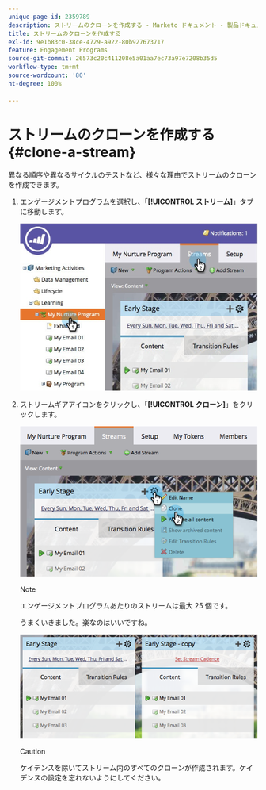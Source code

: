 ```yaml
---
unique-page-id: 2359789
description: ストリームのクローンを作成する - Marketo ドキュメント - 製品ドキュメント
title: ストリームのクローンを作成する
exl-id: 9e1b83c0-38ce-4729-a922-80b927673717
feature: Engagement Programs
source-git-commit: 26573c20c411208e5a01aa7ec73a97e7208b35d5
workflow-type: tm+mt
source-wordcount: '80'
ht-degree: 100%

---
```


# ストリームのクローンを作成する {#clone-a-stream}

異なる順序や異なるサイクルのテストなど、様々な理由でストリームのクローンを作成できます。

1. エンゲージメントプログラムを選択し、「**[!UICONTROL ストリーム]**」タブに移動します。

   ![](assets/cloneasteam.jpg)

1. ストリームギアアイコンをクリックし、「**[!UICONTROL クローン]**」をクリックします。

   ![](assets/image2014-9-15-17-3a0-3a23.png)

   >[!NOTE]
   >
   >エンゲージメントプログラムあたりのストリームは最大 25 個です。

   うまくいきました。楽なのはいいですね。

   ![](assets/image2014-9-15-17-3a1-3a20.png)

   >[!CAUTION]
   >
   >ケイデンスを除いてストリーム内のすべてのクローンが作成されます。ケイデンスの設定を忘れないようにしてください。
